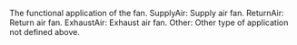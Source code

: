 The functional application of the fan.
SupplyAir: Supply air fan.
ReturnAir: Return air fan.
ExhaustAir: Exhaust air fan.
Other: Other type of application not defined above.
